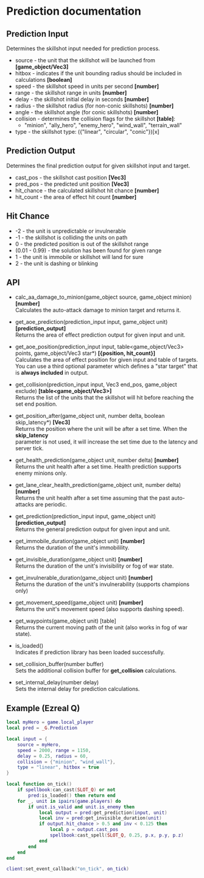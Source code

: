 # Prediction documentation

## Prediction Input

Determines the skillshot input needed for prediction process.

* source - the unit that the skillshot will be launched from **[game_object/Vec3]**
* hitbox - indicates if the unit bounding radius should be included in calculations **[boolean]**
* speed - the skillshot speed in units per second **[number]**
* range - the skillshot range in units **[number]**
* delay - the skillshot initial delay in seconds **[number]**
* radius - the skillshot radius (for non-conic skillshots) **[number]**
* angle - the skillshot angle (for conic skillshots) **[number]**
* collision - determines the collision flags for the skillshot **[table]**:
  * "minion", "ally_hero", "enemy_hero", "wind_wall", "terrain_wall"
* type - the skillshot type: ({"linear", "circular", "conic"})[x]

## Prediction Output

Determines the final prediction output for given skillshot input and target.

* cast_pos - the skillshot cast position **[Vec3]**
* pred_pos - the predicted unit position **[Vec3]**
* hit_chance - the calculated skillshot hit chance **[number]**
* hit_count - the area of effect hit count **[number]**

## Hit Chance

* -2 - the unit is unpredictable or invulnerable
* -1 - the skillshot is colliding the units on path
* 0 - the predicted position is out of the skillshot range
* (0.01 - 0.99) - the solution has been found for given range
* 1 - the unit is immobile or skillshot will land for sure
* 2 - the unit is dashing or blinking

## API

* calc_aa_damage_to_minion(game_object source, game_object minion) **[number]**  
  Calculates the auto-attack damage to minion target and returns it.

* get_aoe_prediction(prediction_input input, game_object unit) **[prediction_output]**  
  Returns the area of effect prediction output for given input and unit.

* get_aoe_position(prediction_input input, table<game_object/Vec3> points, game_object/Vec3 star*) **[{position, hit_count}]**  
  Calculates the area of effect position for given input and table of targets.  
  You can use a third optional parameter which defines a "star target" that is **always included** in output.

* get_collision(prediction_input input, Vec3 end_pos, game_object exclude) **[table<game_object/Vec3>]**  
  Returns the list of the units that the skillshot will hit before reaching the set end position.

* get_position_after(game_object unit, number delta, boolean skip_latency*) **[Vec3]**  
  Returns the position where the unit will be after a set time. When the **skip_latency**  
  parameter is not used, it will increase the set time due to the latency and server tick.

* get_health_prediction(game_object unit, number delta) **[number]**  
  Returns the unit health after a set time. Health prediction supports enemy minions only.

* get_lane_clear_health_prediction(game_object unit, number delta) **[number]**  
  Returns the unit health after a set time assuming that the past auto-attacks are periodic.

* get_prediction(prediction_input input, game_object unit) **[prediction_output]**  
  Returns the general prediction output for given input and unit.

* get_immobile_duration(game_object unit) **[number]**  
  Returns the duration of the unit's immobilility.

* get_invisible_duration(game_object unit) **[number]**  
  Returns the duration of the unit's invisibility or fog of war state.

* get_invulnerable_duration(game_object unit) **[number]**  
  Returns the duration of the unit's invulnerability (supports champions only)

* get_movement_speed(game_object unit) **[number]**  
  Returns the unit's movement speed (also supports dashing speed).

* get_waypoints(game_object unit) [table<Vec3>]  
  Returns the current moving path of the unit (also works in fog of war state).

* is_loaded()  
  Indicates if prediction library has been loaded successfully.

* set_collision_buffer(number buffer)  
  Sets the additional collision buffer for **get_collision** calculations.

* set_internal_delay(number delay)  
  Sets the internal delay for prediction calculations.

## Example (Ezreal Q)

```lua
local myHero = game.local_player
local pred = _G.Prediction

local input = {
    source = myHero,
    speed = 2000, range = 1150,
    delay = 0.25, radius = 60,
    collision = {"minion", "wind_wall"},
    type = "linear", hitbox = true
}

local function on_tick()
    if spellbook:can_cast(SLOT_Q) or not
        pred:is_loaded() then return end
    for _, unit in ipairs(game.players) do
        if unit.is_valid and unit.is_enemy then
            local output = pred:get_prediction(input, unit)
            local inv = pred:get_invisible_duration(unit)
            if output.hit_chance > 0.5 and inv < 0.125 then
                local p = output.cast_pos
                spellbook:cast_spell(SLOT_Q, 0.25, p.x, p.y, p.z)
            end
        end
    end
end

client:set_event_callback("on_tick", on_tick)
```
